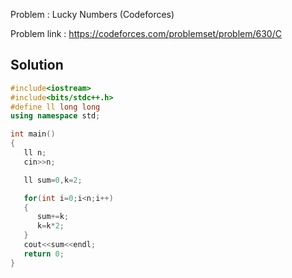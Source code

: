 
Problem : Lucky Numbers (Codeforces)

Problem link : https://codeforces.com/problemset/problem/630/C

## Solution

```C++
#include<iostream>
#include<bits/stdc++.h>
#define ll long long
using namespace std;

int main()
{
   ll n;
   cin>>n;

   ll sum=0,k=2;

   for(int i=0;i<n;i++)
   {
      sum+=k;
      k=k*2;
   }
   cout<<sum<<endl;
   return 0;
}
```
